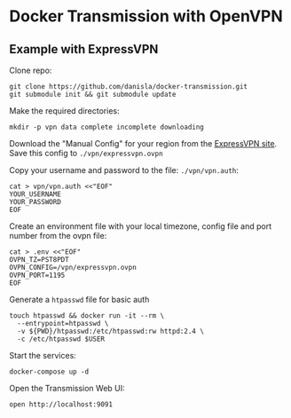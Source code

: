 # Docker Transmission with OpenVPN

## Example with ExpressVPN

Clone repo:

```
git clone https://github.com/danisla/docker-transmission.git
git submodule init && git submodule update
```

Make the required directories:

```
mkdir -p vpn data complete incomplete downloading
```

Download the "Manual Config" for your region from the [ExpressVPN site](https://www.expressvpn.com/setup). Save this config to `./vpn/expressvpn.ovpn`

Copy your username and password to the file: `./vpn/vpn.auth`:

```
cat > vpn/vpn.auth <<"EOF"
YOUR_USERNAME
YOUR_PASSWORD
EOF
```

Create an environment file with your local timezone, config file and port number from the ovpn file:

```
cat > .env <<"EOF"
OVPN_TZ=PST8PDT
OVPN_CONFIG=/vpn/expressvpn.ovpn
OVPN_PORT=1195
EOF
```

Generate a `htpasswd` file for basic auth

```
touch htpasswd && docker run -it --rm \
  --entrypoint=htpasswd \
  -v ${PWD}/htpasswd:/etc/htpasswd:rw httpd:2.4 \
  -c /etc/htpasswd $USER
```

Start the services:

```
docker-compose up -d
```

Open the Transmission Web UI:

```
open http://localhost:9091
```
